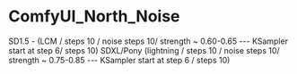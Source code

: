 # ComfyUI_North_Noise 

SD1.5 - (LCM / steps 10 / noise steps 10/ strength ~ 0.60-0.65 --- KSampler start at step 6/ steps 10)
SDXL/Pony (lightning / steps 10 / noise steps 10/ strength ~ 0.75-0.85 --- KSampler start at step 6 / steps 10)
